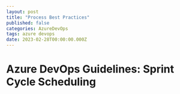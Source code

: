 ```yaml
---
layout: post
title: "Process Best Practices"
published: false
categories: AzureDevOps
tags: azure devops
date: 2023-02-28T00:00:00.000Z
---
```


# Azure DevOps Guidelines: Sprint Cycle Scheduling
